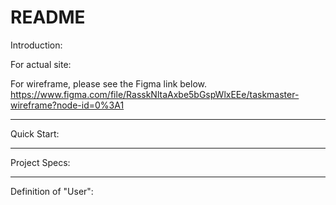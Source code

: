 # README

Introduction:

For actual site:

For wireframe, please see the Figma link below. https://www.figma.com/file/RasskNltaAxbe5bGspWlxEEe/taskmaster-wireframe?node-id=0%3A1

---

Quick Start:

---

Project Specs:

---

Definition of "User":
